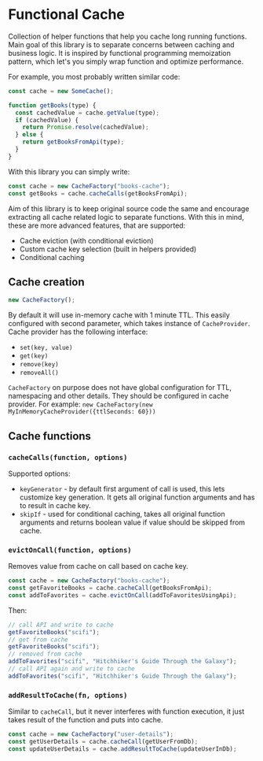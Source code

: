 # Functional Cache

Collection of helper functions that help you cache long running functions. Main goal of this library is to separate concerns between caching and business logic. It is inspired by functional programming memoization pattern, which let's you simply wrap function and optimize performance.

For example, you most probably written similar code:

```javascript
const cache = new SomeCache();

function getBooks(type) {
  const cachedValue = cache.getValue(type);
  if (cachedValue) {
    return Promise.resolve(cachedValue);
  } else {
    return getBooksFromApi(type);
  }
}
```

With this library you can simply write:

```javascript
const cache = new CacheFactory("books-cache");
const getBooks = cache.cacheCalls(getBooksFromApi);
```

Aim of this library is to keep original source code the same and encourage extracting all cache related logic to separate functions. With this in mind, these are more advanced features, that are supported:

- Cache eviction (with conditional eviction)
- Custom cache key selection (built in helpers provided)
- Conditional caching

## Cache creation

```javascript
new CacheFactory();
```

By default it will use in-memory cache with 1 minute TTL. This easily configured with second parameter, which takes instance of `CacheProvider`. Cache provider has the following interface:

- `set(key, value)`
- `get(key)`
- `remove(key)`
- `removeAll()`

`CacheFactory` on purpose does not have global configuration for TTL, namespacing and other details. They should be configured in cache provider. For example: `new CacheFactory(new MyInMemoryCacheProvider({ttlSeconds: 60}))`

## Cache functions

### `cacheCalls(function, options)`

Supported options:
- `keyGenerator` - by default first argument of call is used, this lets customize key generation. It gets all original function arguments and has to result in cache key.
- `skipIf` - used for conditional caching, takes all original function arguments and returns boolean value if value should be skipped from cache.

### `evictOnCall(function, options)`

Removes value from cache on call based on cache key.

```javascript
const cache = new CacheFactory("books-cache");
const getFavoriteBooks = cache.cacheCall(getBooksFromApi);
const addToFavorites = cache.evictOnCall(addToFavoritesUsingApi);
```

Then:

```javascript
// call API and write to cache
getFavoriteBooks("scifi");
// get from cache
getFavoriteBooks("scifi");
// removed from cache
addToFavorites("scifi", "Hitchhiker's Guide Through the Galaxy");
// call API again and write to cache
addToFavorites("scifi", "Hitchhiker's Guide Through the Galaxy");
```

### `addResultToCache(fn, options)`

Similar to `cacheCall`, but it never interferes with function execution, it just takes result of the function and puts into cache.

```javascript
const cache = new CacheFactory("user-details");
const getUserDetails = cache.cacheCall(getUserFromDb);
const updateUserDetails = cache.addResultToCache(updateUserInDb);
``` 